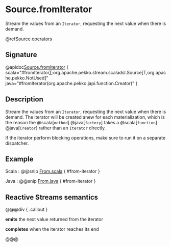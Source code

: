 # Source.fromIterator

Stream the values from an `Iterator`, requesting the next value when there is demand.

@ref[Source operators](../index.md#source-operators)

## Signature

@apidoc[Source.fromIterator](Source$) { scala="#fromIterator[T](f:()=&gt;Iterator[T]):org.apache.pekko.stream.scaladsl.Source[T,org.apache.pekko.NotUsed]" java="#fromIterator(org.apache.pekko.japi.function.Creator)" }


## Description

Stream the values from an `Iterator`, requesting the next value when there is demand. The iterator will be created anew
for each materialization, which is the reason the @scala[`method`] @java[`factory`] takes a @scala[`function`] @java[`Creator`] rather than an `Iterator` directly.

If the iterator perform blocking operations, make sure to run it on a separate dispatcher.

## Example
 
Scala
:   @@snip [From.scala](/akka-docs/src/test/scala/docs/stream/operators/source/From.scala) { #from-iterator }

Java
:   @@snip [From.java](/akka-docs/src/test/java/jdocs/stream/operators/source/From.java) { #from-iterator }


## Reactive Streams semantics

@@@div { .callout }

**emits** the next value returned from the iterator

**completes** when the iterator reaches its end

@@@

